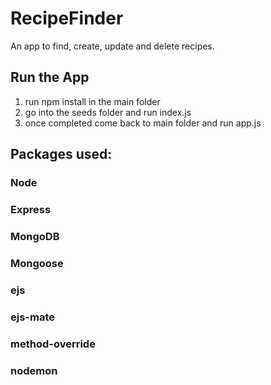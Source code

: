 # RecipeFinder
An app to find, create, update and delete recipes.

## Run the App
1. run npm install in the main folder
2. go into the seeds folder and run index.js
3. once completed come back to main folder and run app.js

## Packages used:
### Node
### Express
### MongoDB
### Mongoose
### ejs
### ejs-mate
### method-override
### nodemon
